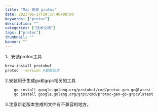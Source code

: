 ```yaml
---
title: "Mac 安装 protoc"
date: 2023-05-17T19:37:40+08:00
keywords: ["protoc"]
description: ""
categories: ["技术文档"]
tags: ["protoc"]
thumbnail: ""
banner: ""
---
```


1、安装protoc工具
```bash 
brew install protobuf
protoc --version #最新版本
```
2.安装用于生成go和grpc相关的工具
```bash
	go install google.golang.org/protobuf/cmd/protoc-gen-go@latest
	go install google.golang.org/grpc/cmd/protoc-gen-go-grpc@latest
```
3.注意新老版本生成的文件有不兼容的地方。